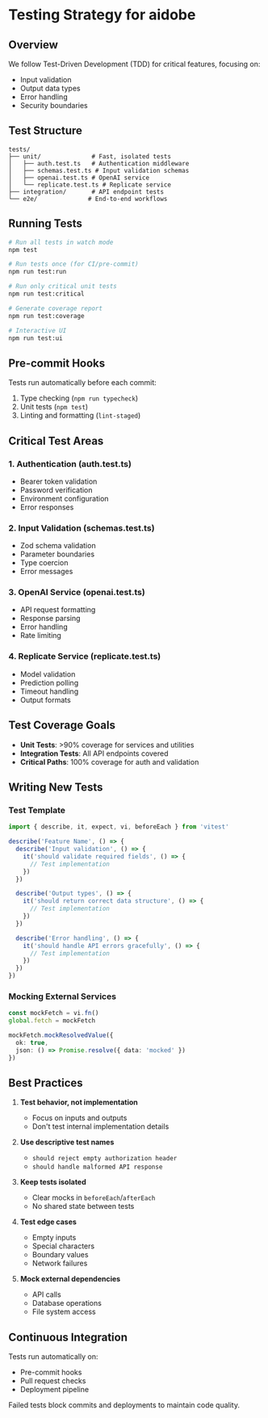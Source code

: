 # Testing Strategy for aidobe

## Overview

We follow Test-Driven Development (TDD) for critical features, focusing on:
- Input validation
- Output data types
- Error handling
- Security boundaries

## Test Structure

```
tests/
├── unit/              # Fast, isolated tests
│   ├── auth.test.ts   # Authentication middleware
│   ├── schemas.test.ts # Input validation schemas
│   ├── openai.test.ts # OpenAI service
│   └── replicate.test.ts # Replicate service
├── integration/       # API endpoint tests
└── e2e/              # End-to-end workflows
```

## Running Tests

```bash
# Run all tests in watch mode
npm test

# Run tests once (for CI/pre-commit)
npm run test:run

# Run only critical unit tests
npm run test:critical

# Generate coverage report
npm run test:coverage

# Interactive UI
npm run test:ui
```

## Pre-commit Hooks

Tests run automatically before each commit:
1. Type checking (`npm run typecheck`)
2. Unit tests (`npm test`)
3. Linting and formatting (`lint-staged`)

## Critical Test Areas

### 1. Authentication (auth.test.ts)
- Bearer token validation
- Password verification
- Environment configuration
- Error responses

### 2. Input Validation (schemas.test.ts)
- Zod schema validation
- Parameter boundaries
- Type coercion
- Error messages

### 3. OpenAI Service (openai.test.ts)
- API request formatting
- Response parsing
- Error handling
- Rate limiting

### 4. Replicate Service (replicate.test.ts)
- Model validation
- Prediction polling
- Timeout handling
- Output formats

## Test Coverage Goals

- **Unit Tests**: >90% coverage for services and utilities
- **Integration Tests**: All API endpoints covered
- **Critical Paths**: 100% coverage for auth and validation

## Writing New Tests

### Test Template
```typescript
import { describe, it, expect, vi, beforeEach } from 'vitest'

describe('Feature Name', () => {
  describe('Input validation', () => {
    it('should validate required fields', () => {
      // Test implementation
    })
  })

  describe('Output types', () => {
    it('should return correct data structure', () => {
      // Test implementation
    })
  })

  describe('Error handling', () => {
    it('should handle API errors gracefully', () => {
      // Test implementation
    })
  })
})
```

### Mocking External Services
```typescript
const mockFetch = vi.fn()
global.fetch = mockFetch

mockFetch.mockResolvedValue({
  ok: true,
  json: () => Promise.resolve({ data: 'mocked' })
})
```

## Best Practices

1. **Test behavior, not implementation**
   - Focus on inputs and outputs
   - Don't test internal implementation details

2. **Use descriptive test names**
   - `should reject empty authorization header`
   - `should handle malformed API response`

3. **Keep tests isolated**
   - Clear mocks in `beforeEach`/`afterEach`
   - No shared state between tests

4. **Test edge cases**
   - Empty inputs
   - Special characters
   - Boundary values
   - Network failures

5. **Mock external dependencies**
   - API calls
   - Database operations
   - File system access

## Continuous Integration

Tests run automatically on:
- Pre-commit hooks
- Pull request checks
- Deployment pipeline

Failed tests block commits and deployments to maintain code quality.